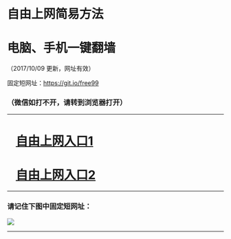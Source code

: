 ﻿# 自由上网简易方法

# 电脑、手机一键翻墙

（2017/10/09 更新，网址有效）

固定短网址：https://git.io/free99

### （微信如打不开，请转到浏览器打开）


***





# &nbsp;&nbsp; <a href="http://ft105104771.fwq-tz-1001.info/fwqtz01.html?t=100900114256 " target="_blank">自由上网入口1</a>
# &nbsp;&nbsp; <a href="http://ft1511330801.fwq-tz-1002.info/fwqtz02.html?t=100900116090 " target="_blank">自由上网入口2</a>
***

### 请记住下图中固定短网址：

<img src="https://s3-us-west-2.amazonaws.com/fwq-1001/yjfq-20170905okok.png" /> 


***

